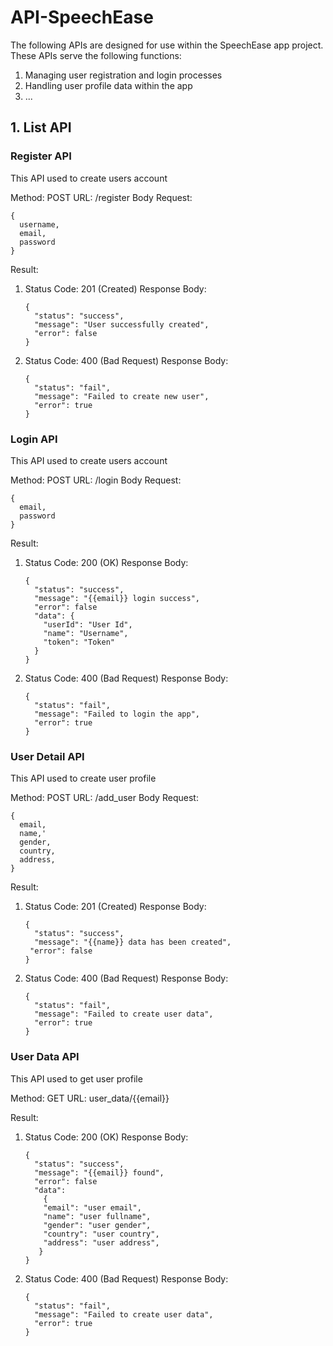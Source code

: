 # API-SpeechEase

The following APIs are designed for use within the SpeechEase app project. These APIs serve the following functions:
1. Managing user registration and login processes
2. Handling user profile data within the app
3. ...

## 1. List API
### Register API
This API used to create users account

Method: POST
URL: /register
Body Request:  
```
{
  username,  
  email,  
  password  
}
```

Result:
1. Status Code: 201 (Created)
   Response Body:
   ```
   {
     "status": "success",  
     "message": "User successfully created",  
     "error": false  
   }
   ```
   
2. Status Code: 400 (Bad Request)
   Response Body:
   ```
   {
     "status": "fail",  
     "message": "Failed to create new user",  
     "error": true  
   }
   ```

### Login API
This API used to create users account

Method: POST
URL: /login
Body Request:
```
{
  email,
  password
}
```

Result:
1. Status Code: 200 (OK)
   Response Body:
   ```
   {
     "status": "success",
     "message": "{{email}} login success",
     "error": false
     "data": {
       "userId": "User Id",
       "name": "Username",
       "token": "Token"
     }
   }
   ```
   
3. Status Code: 400 (Bad Request)
   Response Body:
   ```
   {
     "status": "fail",
     "message": "Failed to login the app",
     "error": true
   }
   ```

### User Detail API
This API used to create user profile

Method: POST
URL: /add_user
Body Request:
```
{
  email,
  name,'
  gender,
  country,
  address,
}
```

Result:
1. Status Code: 201 (Created)
   Response Body:
   ```
   {
     "status": "success",
     "message": "{{name}} data has been created",
    "error": false
   }
   ```
   
3. Status Code: 400 (Bad Request)
   Response Body:
   ```
   {
     "status": "fail",
     "message": "Failed to create user data",
     "error": true
   }
   ```

### User Data API
This API used to get user profile

Method: GET
URL: user_data/{{email}}

Result:
1. Status Code: 200 (OK)
   Response Body:
   ```
   {
     "status": "success",
     "message": "{{email}} found",
     "error": false
     "data":
       {
       "email": "user email",
       "name": "user fullname",
       "gender": "user gender",
       "country": "user country",
       "address": "user address",
      }
   }
   ```
   
3. Status Code: 400 (Bad Request)
   Response Body:
   ```
   {
     "status": "fail",
     "message": "Failed to create user data",
     "error": true
   }
   ```

